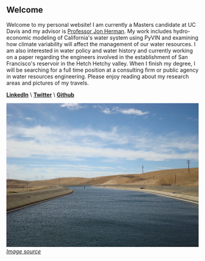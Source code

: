 ## Welcome

Welcome to my personal website! I am currently a Masters candidate at UC Davis and my advisor is [Professor Jon Herman](https://faculty.engineering.ucdavis.edu/herman/). My work includes hydro-economic modeling of California's water system using PyVIN and examining how climate variability will affect the management of our water resources. I am also interested in water policy and water history and currently working on a paper regarding the engineers involved in the establishment of San Francisco's reservoir in the Hetch Hetchy valley. When I finish my degree, I will be searching for a full time position at a consulting firm or public agency in water resources engineering. Please enjoy reading about my research areas and pictures of my travels.

**[LinkedIn](https://linkedin.com/in/maxfefer)** \\
**[Twitter](https://twitter.com/max_fefer)** \\
**[Github](https://github.com/mfefer)**


 ![Image](/other/Bethany_Reservoir_and_California_Aqueduct.jpg)
 *[Image source](https://www.flickr.com/photos/8510225@N07/539617503)*

